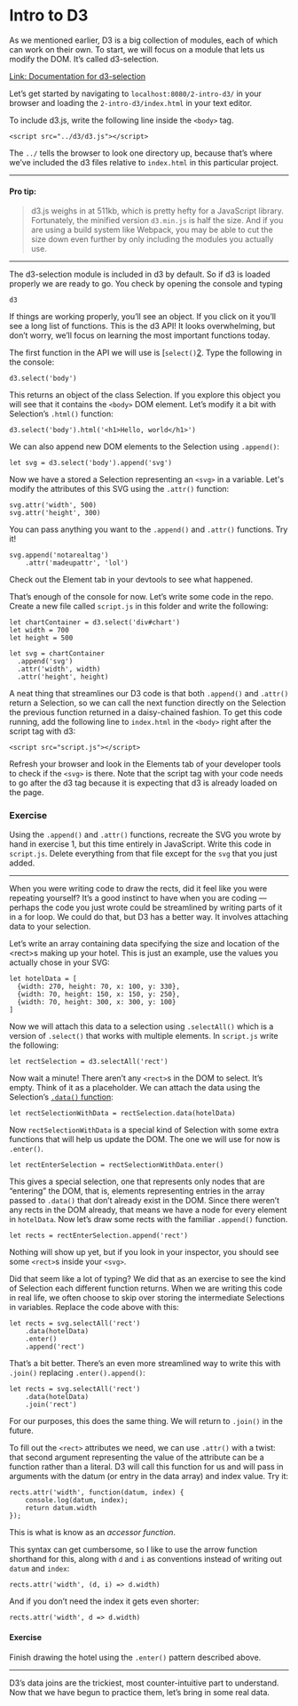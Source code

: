 # Intro to D3

As we mentioned earlier, D3 is a big collection of modules, each of which can work on their own. To start, we will focus on a module that lets us modify the DOM. It’s called d3-selection.

[Link: Documentation for d3-selection][1]

Let’s get started by navigating to `localhost:8080/2-intro-d3/` in your browser and loading the `2-intro-d3/index.html` in your text editor.

To include d3.js, write the following line inside the `<body>` tag.

	<script src="../d3/d3.js"></script>

The `../` tells the browser to look one directory up, because that’s where we’ve included the d3 files relative to `index.html` in this particular project.

----
#### Pro tip:
> d3.js weighs in at 511kb, which is pretty hefty for a JavaScript library. Fortunately, the minified version `d3.min.js` is half the size. And if you are using a build system like Webpack, you may be able to cut the size down even further by only including the modules you actually use.
----

The d3-selection module is included in d3 by default. So if d3 is loaded properly we are ready to go. You check by opening the console and typing

	d3

If things are working properly, you’ll see an object. If you click on it you’ll see a long list of functions. This is the d3 API! It looks overwhelming, but don’t worry, we’ll focus on learning the most important functions today.

The first function in the API we will use is [`select()`[2]. Type the following in the console:

	d3.select('body')

This returns an object of the class Selection. If you explore this object you will see that it contains the `<body>` DOM element. Let’s modify it a bit with Selection’s `.html()` function:

	d3.select('body').html('<h1>Hello, world</h1>')

We can also append new DOM elements to the Selection using `.append()`:

	let svg = d3.select('body').append('svg')

Now we have a stored a Selection representing an `<svg>` in a variable. Let's modify the attributes of this SVG using the `.attr()` function:

	svg.attr('width', 500)
	svg.attr('height', 300)

You can pass anything you want to the `.append()` and `.attr()` functions. Try it!

	svg.append('notarealtag')
		.attr('madeupattr', 'lol')

Check out the Element tab in your devtools to see what happened.

That’s enough of the console for now. Let’s write some code in the repo. Create a new file called `script.js` in this folder and write the following:

	let chartContainer = d3.select('div#chart')
	let width = 700
	let height = 500

	let svg = chartContainer
	  .append('svg')
	  .attr('width', width)
	  .attr('height', height)

A neat thing that streamlines our D3 code is that both `.append()` and `.attr()` return a Selection, so we can call the next function directly on the Selection the previous function returned in a daisy-chained fashion. To get this code running, add the following line to `index.html` in the `<body>` right after the script tag with d3:

	<script src="script.js"></script>

Refresh your browser and look in the Elements tab of your developer tools to check if the `<svg>` is there. Note that the script tag with your code needs to go after the d3 tag because it is expecting that d3 is already loaded on the page.

### Exercise

Using the `.append()` and `.attr()` functions, recreate the SVG you wrote by hand in exercise 1, but this time entirely in JavaScript. Write this code in `script.js`. Delete everything from that file except for the `svg` that you just added.

----

When you were writing code to draw the rects, did it feel like you were repeating yourself? It’s a good instinct to have when you are coding — perhaps the code you just wrote could be streamlined by writing parts of it in a for loop. We could do that, but D3 has a better way. It involves attaching data to your selection.

Let’s write an array containing data specifying the size and location of the \<rect\>s making up your hotel. This is just an example, use the values you actually chose in your SVG:

	let hotelData = [
	  {width: 270, height: 70, x: 100, y: 330},
	  {width: 70, height: 150, x: 150, y: 250},
	  {width: 70, height: 300, x: 300, y: 100}
	]

Now we will attach this data to a selection using `.selectAll()` which is a version of `.select()` that works with multiple elements. In `script.js` write the following:

	let rectSelection = d3.selectAll('rect')

Now wait a minute! There aren’t any `<rect>`s in the DOM to select. It’s empty. Think of it as a placeholder. We can attach the data using the Selection’s [`.data()` function][3]:

	let rectSelectionWithData = rectSelection.data(hotelData)

Now `rectSelectionWithData` is a special kind of Selection with some extra functions that will help us update the DOM. The one we will use for now is `.enter()`.

	let rectEnterSelection = rectSelectionWithData.enter()

This gives a special selection, one that represents only nodes that are “entering” the DOM, that is, elements representing entries in the array passed to `.data()` that don’t already exist in the DOM. Since there weren’t any rects in the DOM already, that means we have a node for every element in `hotelData`. Now let’s draw some rects with the familiar `.append()` function.

	let rects = rectEnterSelection.append('rect')

Nothing will show up yet, but if you look in your inspector, you should see some `<rect>`s inside your `<svg>`.

Did that seem like a lot of typing? We did that as an exercise to see the kind of Selection each different function returns. When we are writing this code in real life, we often choose to skip over storing the intermediate Selections in variables. Replace the code above with this:

	let rects = svg.selectAll('rect')
		.data(hotelData)
		.enter()
		.append('rect')

That’s a bit better. There’s an even more streamlined way to write this with `.join()` replacing `.enter().append()`:

	let rects = svg.selectAll('rect')
		.data(hotelData)
		.join('rect')

For our purposes, this does the same thing. We will return to `.join()` in the future.

To fill out the `<rect>` attributes we need, we can use `.attr()` with a twist: that second argument representing the value of the attribute can be a function rather than a literal. D3 will call this function for us and will pass in arguments with the datum (or entry in the data array) and index value. Try it:

	rects.attr('width', function(datum, index) {
		console.log(datum, index);
		return datum.width
	});

This is what is know as an *accessor function*.

This syntax can get cumbersome, so I like to use the arrow function shorthand for this, along with `d` and `i` as conventions instead of writing out `datum` and `index`:

	rects.attr('width', (d, i) => d.width)

And if you don’t need the index it gets even shorter:

	rects.attr('width', d => d.width)

#### Exercise

Finish drawing the hotel using the `.enter()` pattern described above.

----
D3’s data joins are the trickiest, most counter-intuitive part to understand. Now that we have begun to practice them, let’s bring in some real data.

[1]:	https://github.com/d3/d3-selection
[2]:	https://github.com/d3/d3-selection#select
[3]:	https://github.com/d3/d3-selection#selection_data
